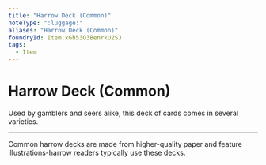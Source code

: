 ```yaml
---
title: "Harrow Deck (Common)"
noteType: ":luggage:"
aliases: "Harrow Deck (Common)"
foundryId: Item.xGh53Q3BenrkU2SJ
tags:
  - Item
---
```


# Harrow Deck (Common)

Used by gamblers and seers alike, this deck of cards comes in several varieties.

* * *

Common harrow decks are made from higher-quality paper and feature illustrations-harrow readers typically use these decks.
